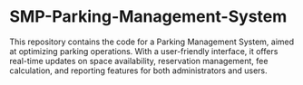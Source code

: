 # SMP-Parking-Management-System
This repository contains the code for a Parking Management System, aimed at optimizing parking operations. With a user-friendly interface, it offers real-time updates on space availability, reservation management, fee calculation, and reporting features for both administrators and users.
